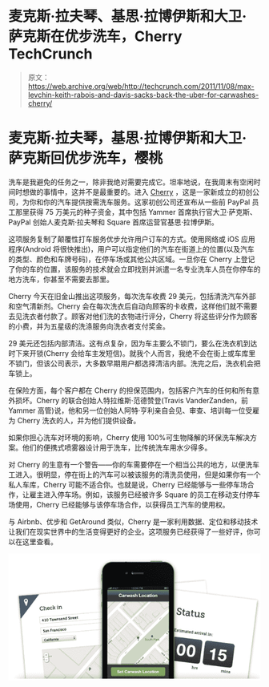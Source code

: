# 麦克斯·拉夫琴、基思·拉博伊斯和大卫·萨克斯在优步洗车，Cherry TechCrunch

> 原文：<https://web.archive.org/web/http://techcrunch.com/2011/11/08/max-levchin-keith-rabois-and-davis-sacks-back-the-uber-for-carwashes-cherry/>

# 麦克斯·拉夫琴，基思·拉博伊斯和大卫·萨克斯回优步洗车，樱桃

洗车是我避免的任务之一，除非我绝对需要完成它。坦率地说，在我周末有空闲时间时想做的事情中，这并不是最重要的。进入 [Cherry](https://web.archive.org/web/20230204162259/http://cherry.com/) ，这是一家新成立的初创公司，为你和你的汽车提供按需洗车服务。这家初创公司还宣布从一些前 PayPal 员工那里获得 75 万美元的种子资金，其中包括 Yammer 首席执行官大卫·萨克斯、PayPal 创始人麦克斯·拉夫琴和 Square 首席运营官基思·拉博伊斯。

这项服务复制了颠覆性打车服务优步允许用户订车的方式。使用网络或 iOS 应用程序(Android 将很快推出)，用户可以指定他们的汽车在街道上的位置(以及汽车的类型、颜色和车牌号码)，在停车场或其他公共区域。一旦你在 Cherry 上登记了你的车的位置，该服务的技术就会立即找到并派遣一名专业洗车人员在你停车的地方洗车，你甚至不需要去那里。

Cherry 今天在旧金山推出这项服务，每次洗车收费 29 美元，包括清洗汽车外部和空气清新剂。Cherry 会在每次洗衣后自动向顾客的卡收费，这样他们就不需要去见洗衣者付款了。顾客对他们洗的衣物进行评分，Cherry 将这些评分作为顾客的小费，并为五星级的洗涤服务向洗衣者支付奖金。

29 美元还包括内部清洁。这有点复杂，因为车主要么不锁门，要么在洗衣机到达时下来开锁(Cherry 会给车主发短信)。就我个人而言，我绝不会在街上或车库里不锁门，但该公司表示，大多数早期用户都选择清洁内部。洗完之后，洗衣机会把车锁上。

在保险方面，每个客户都在 Cherry 的担保范围内，包括客户汽车的任何和所有意外损坏。Cherry 的联合创始人特拉维斯·范德赞登(Travis VanderZanden，前 Yammer 高管)说，他和另一位创始人阿特·亨利亲自会见、审查、培训每一位受雇为 Cherry 洗衣的人，并为他们提供设备。

如果你担心洗车对环境的影响，Cherry 使用 100%可生物降解的环保洗车解决方案。他们的便携式喷雾器设计用于洗车，比传统洗车用水少得多。

对 Cherry 的生意有一个警告——你的车需要停在一个相当公共的地方，以便洗车工进入。很明显，停在街上的汽车可以被该服务的清洗员使用，但是如果你有一个私人车库，Cherry 可能不适合你。也就是说，Cherry 已经能够与一些停车场合作，让雇主进入停车场。例如，该服务已经被许多 Square 的员工在移动支付停车场使用，Cherry 已经能够与该停车场合作，以获得员工汽车的使用权。

与 Airbnb、优步和 GetAround 类似，Cherry 是一家利用数据、定位和移动技术让我们在现实世界中的生活变得更好的企业。这项服务已经获得了一些好评，你可以在这里查看。

![](img/37a113bed0c727f569e36fc67a24c7b1.png)